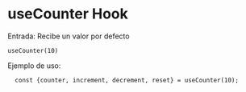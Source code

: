 # useCounter Hook

Entrada: Recibe un valor por defecto
 ```
 useCounter(10) 
 ```

Ejemplo de uso: 
```
  const {counter, increment, decrement, reset} = useCounter(10);
```

